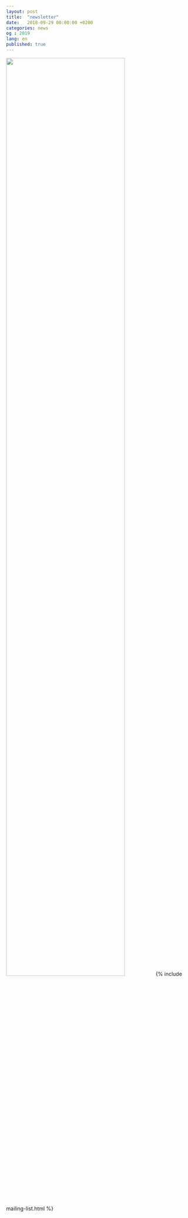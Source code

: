 ```yaml
---
layout: post
title:  "newsletter"
date:   2018-09-29 00:00:00 +0200
categories: news
og : 2019
lang: en
published: true
---
```


<a href="https://mailchi.mp/399da5ab722d/open-geneva-newsletter"><img src="{{ site.baseurl }}/images/newsletter_oct.png" width="80%" alt="" class="imgspace" /></a>
{% include mailing-list.html %}
